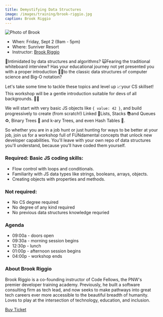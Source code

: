 ```yaml
---
title: Demystifying Data Structures
image: /images/training/brook-riggio.jpg
caption: Brook Riggio
---
```

<div class="person"><div class="person-photo"><img src="/images/training/brook-riggio.jpg" alt="Photo of Brook"/></div></div>

* When: Friday, Sept 2 (9am - 5pm)
* Where: Sunriver Resort
* Instructor: [Brook Riggio](https://www.linkedin.com/in/brookr/)

🫣Intimidated by data structures and algorithms? 🙀Fearing the traditional whiteboard interview? Has your educational journey not yet presented you with a proper introduction 🧑‍🏫to the classic data structures of computer science and Big-O notation? 

Let's take some time to tackle these topics and level up 📈your CS skillset! This workshop will be a gentle introduction suitable for devs of all backgrounds. 🧑‍🍳 

We will start with very basic JS objects like ```{ value: 42 }```, and build progressively to create (from scratch!) Linked 🔗Lists, Stacks 📚and Queues ♻️, Binary Trees 🌴 and k-ary Trees, and even Hash Tables 🧩. 

So whether you are in a job hunt or just hunting for ways to be better at your job, join us for a workshop full of FUNdamental concepts that unlock new developer capabilities. You'll leave with your own repo of data structures you'll understand, because you'll have coded them yourself. 

### Required: Basic JS coding skills: 

- Flow control with loops and conditionals.
- Familiarity with JS data types like strings, booleans, arrays, objects.
- Creating objects with properties and methods. 

### Not required:

- No CS degree required
- No degree of any kind required
- No previous data structures knowledge requried

### Agenda

- 09:00a - doors open
- 09:30a - morning session begins
- 12:30p - lunch
- 01:00p - afternoon session begins
- 04:00p - workshop ends

### About Brook Riggio

Brook Riggio is a co-founding instructor of Code Fellows, the PNW's premier developer training academy. Previously, he built a software consulting firm as tech lead, and now seeks to make pathways into great tech careers ever more accessible to the beautiful breadth of humanity. Loves to play at the intersection of technology, education, and inclusion. 

<div class="cta"><a target="_blank" href="https://ti.to/event-loop/cascadiajs-2022/">Buy Ticket</a></div>

